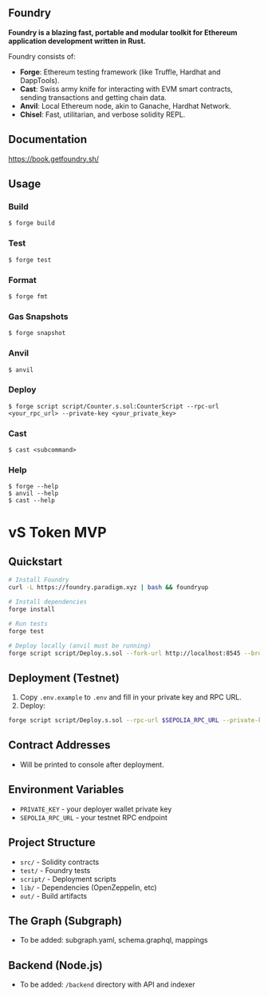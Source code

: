 ## Foundry

**Foundry is a blazing fast, portable and modular toolkit for Ethereum application development written in Rust.**

Foundry consists of:

-   **Forge**: Ethereum testing framework (like Truffle, Hardhat and DappTools).
-   **Cast**: Swiss army knife for interacting with EVM smart contracts, sending transactions and getting chain data.
-   **Anvil**: Local Ethereum node, akin to Ganache, Hardhat Network.
-   **Chisel**: Fast, utilitarian, and verbose solidity REPL.

## Documentation

https://book.getfoundry.sh/

## Usage

### Build

```shell
$ forge build
```

### Test

```shell
$ forge test
```

### Format

```shell
$ forge fmt
```

### Gas Snapshots

```shell
$ forge snapshot
```

### Anvil

```shell
$ anvil
```

### Deploy

```shell
$ forge script script/Counter.s.sol:CounterScript --rpc-url <your_rpc_url> --private-key <your_private_key>
```

### Cast

```shell
$ cast <subcommand>
```

### Help

```shell
$ forge --help
$ anvil --help
$ cast --help
```

# vS Token MVP

## Quickstart

```sh
# Install Foundry
curl -L https://foundry.paradigm.xyz | bash && foundryup

# Install dependencies
forge install

# Run tests
forge test

# Deploy locally (anvil must be running)
forge script script/Deploy.s.sol --fork-url http://localhost:8545 --broadcast
```

## Deployment (Testnet)

1. Copy `.env.example` to `.env` and fill in your private key and RPC URL.
2. Deploy:
```sh
forge script script/Deploy.s.sol --rpc-url $SEPOLIA_RPC_URL --private-key $PRIVATE_KEY --broadcast
```

## Contract Addresses
- Will be printed to console after deployment.

## Environment Variables
- `PRIVATE_KEY` - your deployer wallet private key
- `SEPOLIA_RPC_URL` - your testnet RPC endpoint

## Project Structure
- `src/` - Solidity contracts
- `test/` - Foundry tests
- `script/` - Deployment scripts
- `lib/` - Dependencies (OpenZeppelin, etc)
- `out/` - Build artifacts

## The Graph (Subgraph)
- To be added: subgraph.yaml, schema.graphql, mappings

## Backend (Node.js)
- To be added: `/backend` directory with API and indexer
